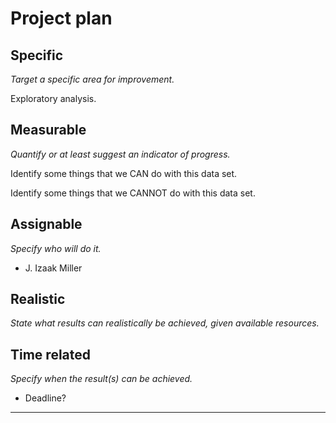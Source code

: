 Project plan
=======================================================================

Specific 
--------

*Target a specific area for improvement.*

Exploratory analysis.
 
Measurable 
----------

*Quantify or at least suggest an indicator of progress.*

Identify some things that we CAN do with this data set.

Identify some things that we CANNOT do with this data set.

Assignable 
----------

*Specify who will do it.*

- J. Izaak Miller

Realistic 
---------

*State what results can realistically be achieved, given available resources.*



Time related 
------------

*Specify when the result(s) can be achieved.*

- Deadline?


------------------------------------------------------------
